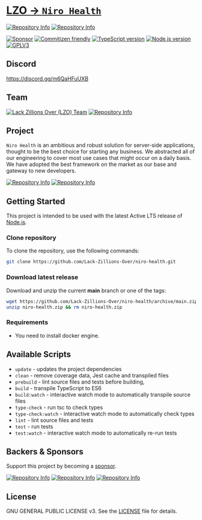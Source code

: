 # [LZO -> `Niro Health`](https://github.com/Lack-Zillions-Over)

[![Repository Info][repo-badge-maintenance]][repo-link]
[![Repository Info][repo-badge-version]][repo-link]

[![Sponsor][sponsor-badge]][sponsor]
[![Commitizen friendly][commitizen-badge]][commitizen]
[![TypeScript version][ts-badge]][typescript-4-6]
[![Node.js version][nodejs-badge]][nodejs]
[![GPLV3][license-badge]][license]

## Discord
https://discord.gg/m6QaHFuUXB

## Team

[![Lack Zillions Over (LZO) Team][lzo-badge]][sponsor]
[![Repository Info][repo-badge-sponsors]][repo-link]

## Project

`Niro Health` is an ambitious and robust solution for server-side applications, thought to be the best choice for starting any business. We abstracted all of our engineering to cover most use cases that might occur on a daily basis. We have adopted the best framework on the market as our base and gateway to new developers.

[![Repository Info][repo-badge-downloads]][repo-link]
[![Repository Info][repo-badge-size]][repo-link]

## Getting Started

This project is intended to be used with the latest Active LTS release of [Node.js][nodejs].

### Clone repository

To clone the repository, use the following commands:

```sh
git clone https://github.com/Lack-Zillions-Over/niro-health.git
```

### Download latest release

Download and unzip the current **main** branch or one of the tags:

```sh
wget https://github.com/Lack-Zillions-Over/niro-health/archive/main.zip -O niro-health.zip
unzip niro-health.zip && rm niro-health.zip
```

### Requirements

- You need to install docker engine.

## Available Scripts

- `update` - updates the project dependencies
- `clean` - remove coverage data, Jest cache and transpiled files
- `prebuild` - lint source files and tests before building,
- `build` - transpile TypeScript to ES6
- `build:watch` - interactive watch mode to automatically transpile source files
- `type-check` - run tsc to check types
- `type-check:watch` - interactive watch mode to automatically check types
- `lint` - lint source files and tests
- `test` - run tests
- `test:watch` - interactive watch mode to automatically re-run tests

## Backers & Sponsors

Support this project by becoming a [sponsor][sponsor].

[![Repository Info][repo-badge-issues]][repo-link]
[![Repository Info][repo-badge-forks]][repo-link]
[![Repository Info][repo-badge-stars]][repo-link]

## License

GNU GENERAL PUBLIC LICENSE v3. See the [LICENSE](https://github.com/Lack-Zillions-Over/niro-health/blob/main/LICENSE) file for details.

[commitizen-badge]: https://img.shields.io/badge/commitizen-friendly-brightgreen.svg
[commitizen]: http://commitizen.github.io/cz-cli/
[ts-badge]: https://img.shields.io/badge/TypeScript-4.6-blue.svg
[nodejs-badge]: https://img.shields.io/badge/Node.js->=%2016.15-blue.svg
[nodejs]: https://nodejs.org/dist/latest-v16.x/docs/api/
[typescript-4-6]: https://devblogs.microsoft.com/typescript/announcing-typescript-4-6/
[license-badge]: https://img.shields.io/badge/license-GPLV3-blue.svg
[license]: https://github.com/Lack-Zillions-Over/niro-health/blob/main/LICENSE
[sponsor-badge]: https://img.shields.io/badge/♥-Sponsor-fc0fb5.svg
[sponsor]: https://github.com/sponsors/guilhermesantos001
[lzo-badge]: https://img.shields.io/badge/Lack%20Zillions%20Over%20(LZO)-Engineering%20Team-fc0fb5.svg?color=blue&logo=Crowdsource&logoColor=white&style=for-the-badge
[repo-link]: https://github.com/Lack-Zillions-Over/niro-health
[repo-badge-version]: https://img.shields.io/github/package-json/v/Lack-Zillions-Over/niro-health?color=green&logo=git&logoColor=green&style=for-the-badge
[repo-badge-size]: https://img.shields.io/github/languages/code-size/Lack-Zillions-Over/niro-health?color=red&logo=github&logoColor=red&style=for-the-badge
[repo-badge-downloads]: https://img.shields.io/github/downloads/Lack-Zillions-Over/niro-health/total?color=red&logo=github&logoColor=red&style=for-the-badge
[repo-badge-sponsors]: https://img.shields.io/github/sponsors/Lack-Zillions-Over?label=SPONSORS%20%28LZO%29&logo=github&logoColor=green&style=for-the-badge
[repo-badge-issues]: https://img.shields.io/github/issues/Lack-Zillions-Over/niro-health?color=red&logo=git&style=for-the-badge
[repo-badge-forks]: https://img.shields.io/github/forks/Lack-Zillions-Over/niro-health?color=green&logo=git&logoColor=green&style=for-the-badge
[repo-badge-stars]: https://img.shields.io/github/stars/Lack-Zillions-Over/niro-health?color=green&logo=git&logoColor=green&style=for-the-badge
[repo-badge-maintenance]: https://img.shields.io/maintenance/yes/2022?logo=github&logoColor=green&style=for-the-badge
